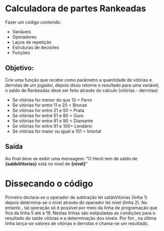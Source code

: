 
# Calculadora  de  partes  Rankeadas 

Fazer   um  código   contendo:                                                                      
 


- Variáveis
- Operadores
- Laços de repetição
- Estruturas de decisões
- Funções

## Objetivo:

Crie uma função que recebe como parâmetro a quantidade de vitórias e derrotas de um jogador,
depois disso retorne o resultado para uma variável, o saldo de Rankeadas deve ser feito através do calculo (vitórias - derrotas)

- Se vitórias for menor do que 10 = Ferro
- Se vitórias for entre 11 e 20 = Bronze
- Se vitórias for entre 21 e 50 = Prata
- Se vitórias for entre 51 e 80 = Ouro
- Se vitórias for entre 81 e 90 = Diamante
- Se vitórias for entre 91 e 100= Lendário
- Se vitórias for maior ou igual a 101 = Imortal


## Saída

Ao final deve se exibir uma mensagem:
"O Herói tem de saldo de **{saldoVitorias}** está no nível de **{nivel}**"

# Dissecando  o código
Primeiro  declara-se o operador  de subtração  let saldoVitorias (linha 1)  depois  determina-se o nível  através  do operador let nivel (linha 2). No  entanto , tal operação  só é  possível por meio  da linha  de programação  que fica  da linha 5  até  a 19. Nestas  linhas  são  estipuladas as condições  para  o resultado  do  saldo  vitórias e a determinação  dos níveis.
Por fim , na  última  linha  lança-se  valores  de vitórias  e derrotas  e chama-se  um resultado. 
